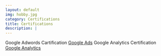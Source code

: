 ```yaml
---
layout: default
img: hobby.jpg
category: Certifications
title: Certifications
description: |
---
```

Google Adwords Cartification [Google Ads](https://skillshop.exceedlms.com/student/award/62665031)
Google Analytics Certification [Google Analytics](https://skillshop.exceedlms.com/student/award/62680805)

